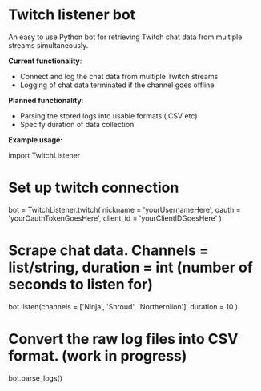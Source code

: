 # Twitch listener bot

An easy to use Python bot for retrieving Twitch chat data from multiple streams simultaneously. 


__Current functionality__:
- Connect and log the chat data from multiple Twitch streams 
- Logging of chat data terminated if the channel goes offline


__Planned functionality__:
- Parsing the stored logs into usable formats (.CSV etc)
- Specify duration of data collection


__Example usage:__

import TwitchListener

# Set up twitch connection
bot = TwitchListener.twitch( nickname = 'yourUsernameHere', oauth = 'yourOauthTokenGoesHere', client_id = 'yourClientIDGoesHere' )

# Scrape chat data. Channels = list/string, duration = int (number of seconds to listen for)
bot.listen(channels = ['Ninja', 'Shroud', 'Northernlion'], duration = 10 )

# Convert the raw log files into CSV format. (work in progress)
bot.parse_logs()

